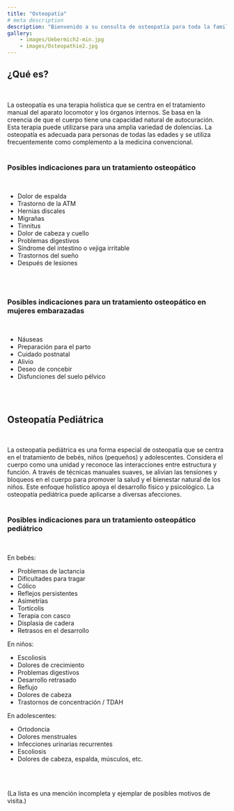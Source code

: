 ```yaml
---
title: "Osteopatía"
# meta description
description: "Bienvenido a su consulta de osteopatía para toda la familia. Especializado en bebés, niños y mujeres antes y después del parto."
gallery:
    - images/Uebermich2-min.jpg
    - images/Osteopathie2.jpg
---
```


## ¿Qué es?
<br>

La osteopatía es una terapia holística que se centra en el tratamiento manual del aparato locomotor y los órganos internos. Se basa en la creencia de que el cuerpo tiene una capacidad natural de autocuración. Esta terapia puede utilizarse para una amplia variedad de dolencias. La osteopatía es adecuada para personas de todas las edades y se utiliza frecuentemente como complemento a la medicina convencional.
<br>
<br>

### Posibles indicaciones para un tratamiento osteopático
<br>

* Dolor de espalda
* Trastorno de la ATM
* Hernias discales
* Migrañas
* Tinnitus
* Dolor de cabeza y cuello
* Problemas digestivos
* Síndrome del intestino o vejiga irritable
* Trastornos del sueño
* Después de lesiones
<br>
<br>

### Posibles indicaciones para un tratamiento osteopático en mujeres embarazadas
<br>

* Náuseas
* Preparación para el parto
* Cuidado postnatal
* Alivio
* Deseo de concebir
* Disfunciones del suelo pélvico
<br>
<br>

## Osteopatía Pediátrica
<br>

La osteopatía pediátrica es una forma especial de osteopatía que se centra en el tratamiento de bebés, niños (pequeños) y adolescentes. Considera el cuerpo como una unidad y reconoce las interacciones entre estructura y función. A través de técnicas manuales suaves, se alivian las tensiones y bloqueos en el cuerpo para promover la salud y el bienestar natural de los niños. Este enfoque holístico apoya el desarrollo físico y psicológico. La osteopatía pediátrica puede aplicarse a diversas afecciones.
<br>
<br>

### Posibles indicaciones para un tratamiento osteopático pediátrico
<br>

En bebés:

* Problemas de lactancia
* Dificultades para tragar
* Cólico
* Reflejos persistentes
* Asimetrías
* Tortícolis
* Terapia con casco
* Displasia de cadera
* Retrasos en el desarrollo

En niños:

* Escoliosis
* Dolores de crecimiento
* Problemas digestivos
* Desarrollo retrasado
* Reflujo
* Dolores de cabeza
* Trastornos de concentración / TDAH

En adolescentes:

* Ortodoncia
* Dolores menstruales
* Infecciones urinarias recurrentes
* Escoliosis
* Dolores de cabeza, espalda, músculos, etc.
<br>
<br>

(La lista es una mención incompleta y ejemplar de posibles motivos de visita.)
  

